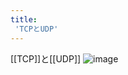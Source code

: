 ```yaml
---
title:
 'TCPとUDP'
---
```


[[TCP]]と[[UDP]]
![image](https://preview.redd.it/duv11av99nm11.png?auto=webp&s=e911479f36d71ebe903030d45b66e5a68f686efd)

